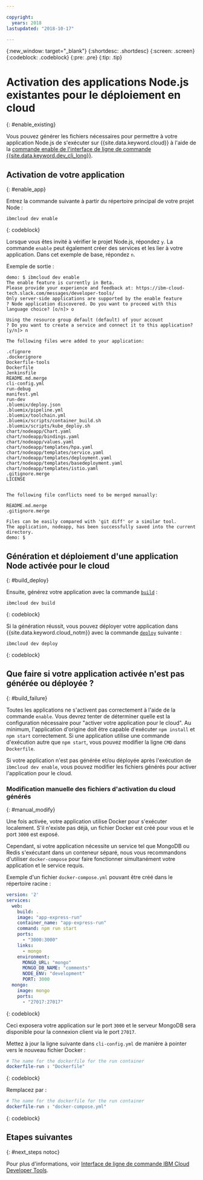 ```yaml
---

copyright:
  years: 2018
lastupdated: "2018-10-17"

---
```


{:new_window: target="_blank"}
{:shortdesc: .shortdesc}
{:screen: .screen}
{:codeblock: .codeblock}
{:pre: .pre}
{:tip: .tip}

# Activation des applications Node.js existantes pour le déploiement en cloud
{: #enable_existing}

Vous pouvez générer les fichiers nécessaires pour permettre à votre application Node.js de s'exécuter sur {{site.data.keyword.cloud}} à l'aide de la [commande enable de l'interface de ligne de commande {{site.data.keyword.dev_cli_long}}](https://console.bluemix.net/docs/cli/idt/commands.html#enable).

## Activation de votre application
{: #enable_app}

Entrez la commande suivante à partir du répertoire principal de votre projet Node :
```
ibmcloud dev enable
```
{: codeblock}

Lorsque vous êtes invité à vérifier le projet Node.js, répondez `y`. La commande `enable` peut également créer des services et les lier à votre application. Dans cet exemple de base, répondez `n`.

Exemple de sortie :
```
demo: $ ibmcloud dev enable
The enable feature is currently in Beta.
Please provide your experience and feedback at: https://ibm-cloud-tech.slack.com/messages/developer-tools/
Only server-side applications are supported by the enable feature
? Node application discovered. Do you want to proceed with this language choice? [o/n]> o

Using the resource group default (default) of your account
? Do you want to create a service and connect it to this application? [y/n]> n
                                    
The following files were added to your application:

.cfignore
.dockerignore
Dockerfile-tools
Dockerfile
Jenkinsfile
README.md.merge
cli-config.yml
run-debug
manifest.yml
run-dev
.bluemix/deploy.json
.bluemix/pipeline.yml
.bluemix/toolchain.yml
.bluemix/scripts/container_build.sh
.bluemix/scripts/kube_deploy.sh
chart/nodeapp/Chart.yaml
chart/nodeapp/bindings.yaml
chart/nodeapp/values.yaml
chart/nodeapp/templates/hpa.yaml
chart/nodeapp/templates/service.yaml
chart/nodeapp/templates/deployment.yaml
chart/nodeapp/templates/basedeployment.yaml
chart/nodeapp/templates/istio.yaml
.gitignore.merge
LICENSE


The following file conflicts need to be merged manually:

README.md.merge
.gitignore.merge

Files can be easily compared with 'git diff' or a similar tool.
The application, nodeapp, has been successfully saved into the current directory.
demo: $
```

## Génération et déploiement d'une application Node activée pour le cloud
{: #build_deploy}

Ensuite, générez votre application avec la commande [`build`](/docs/cli/idt/commands.html#build) :
```
ibmcloud dev build
```
{: codeblock}

Si la génération réussit, vous pouvez déployer votre application dans {{site.data.keyword.cloud_notm}} avec la commande [`deploy`](/docs/cli/idt/commands.html#deploy) suivante :
```
ibmcloud dev deploy
```
{: codeblock}

## Que faire si votre application activée n'est pas générée ou déployée ?
{: #build_failure}

Toutes les applications ne s'activent pas correctement à l'aide de la commande `enable`. Vous devrez tenter de déterminer quelle est la configuration nécessaire pour "activer votre application pour le cloud". Au minimum, l'application d'origine doit être capable d'exécuter `npm install` et `npm start` correctement. Si une application utilise une commande d'exécution autre que `npm start`, vous pouvez modifier la ligne `CMD` dans `Dockerfile`.

Si votre application n'est pas générée et/ou déployée après l'exécution de `ibmcloud dev enable`, vous pouvez modifier les fichiers générés pour activer l'application pour le cloud.

### Modification manuelle des fichiers d'activation du cloud générés 
{: #manual_modify}

Une fois activée, votre application utilise Docker pour s'exécuter localement. S'il n'existe pas déjà, un fichier Docker est créé pour vous et le port `3000` est exposé.

Cependant, si votre application nécessite un service tel que MongoDB ou Redis s'exécutant dans un conteneur séparé, nous vous recommandons d'utiliser `docker-compose` pour faire fonctionner simultanément votre application et le service requis.

Exemple d'un fichier `docker-compose.yml` pouvant être créé dans le répertoire racine :
```yaml
version: '2'
services:
  web:
    build: .
    image: "app-express-run"
    container_name: "app-express-run"
    command: npm run start
    ports:
      - "3000:3000"
    links:
      - mongo
    environment:
      MONGO_URL: "mongo"
      MONGO_DB_NAME: "comments"
      NODE_ENV: "development"
      PORT: 3000
  mongo:
    image: mongo
    ports:
      - "27017:27017" 
```
{: codeblock}

Ceci exposera votre application sur le port `3000` et le serveur MongoDB sera disponible pour la connexion client via le port `27017`.

Mettez à jour la ligne suivante dans `cli-config.yml` de manière à pointer vers le nouveau fichier Docker : 
```yaml
# The name for the dockerfile for the run container
dockerfile-run : "Dockerfile"
```
{: codeblock}

Remplacez par :
```yaml
# The name for the dockerfile for the run container
dockerfile-run : "docker-compose.yml"
```
{: codeblock}

## Etapes suivantes
{: #next_steps notoc}

Pour plus d'informations, voir [Interface de ligne de commande IBM Cloud Developer Tools](https://console.bluemix.net/docs/cli/idt/commands.html#idt-cli).
